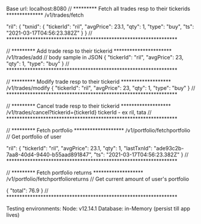 Base url: localhost:8080
// ********* Fetch all trades resp to their tickerids **************
/v1/trades/fetch

"ril": {
	"txnid": {
		"tickerId": "ril",
		"avgPrice": 23.1,
		"qty": 1,
		"type": "buy",
		"ts": "2021-03-17T04:56:23.382Z"
	}
}
// *****************************************************************

// ********* Add trade resp to their tickerid **********************
/v1/trades/add
// body sample in JSON
{
	"tickerId": "ril",
	"avgPrice": 23,
	"qty": 1,
	"type": "buy"
}
// *****************************************************************

// ********* Modify trade resp to their tickerid *******************
/v1/trades/modify
{
	"tickerId": "ril",
	"avgPrice": 23,
	"qty": 1,
	"type": "buy"
}
// *****************************************************************

// ********* Cancel trade resp to their tickerid *******************
/v1/trades/cancel?tickerid={tickerId}
tickerId - ex ril, tata
// *****************************************************************

// ********* Fetch portfolio *******************
/v1/portfolio/fetchportfolio
// Get portfolio of user

"ril": {
	"tickerId": "ril",
	"avgPrice": 23.1,
	"qty": 1,
	"lastTxnId": "ade93c2b-7aa8-40d4-9440-b55aad891847",
	"ts": "2021-03-17T04:56:23.382Z"
}
// *****************************************************************

// ********* Fetch portfolio returns *******************
/v1/portfolio/fetchportfolioreturns
// Get current amount of user's portfolio

{
    "total": 76.9
}
// *****************************************************************


Testing environments:
Node: v12.14.1
Database: in-Memory (persist till app lives)
